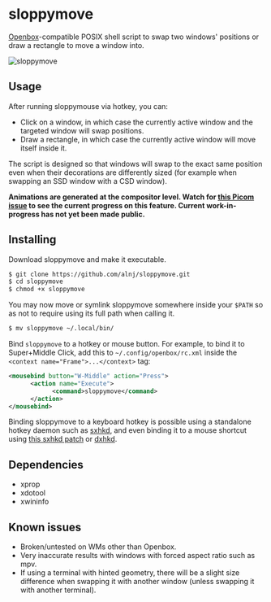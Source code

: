 # sloppymove
[Openbox](https://github.com/danakj/openbox)-compatible POSIX shell script to swap two windows' positions or draw a rectangle to move a window into.

![sloppymove](sloppygif.gif)

## Usage

After running sloppymouse via hotkey, you can:

* Click on a window, in which case the currently active window and the targeted window will swap positions.
* Draw a rectangle, in which case the currently active window will move itself inside it.

The script is designed so that windows will swap to the exact same position even when their decorations are differently sized (for example when swapping an SSD window with a CSD window).

**Animations are generated at the compositor level. Watch for [this Picom issue](https://github.com/yshui/picom/issues/217) to see the current progress on this feature. Current work-in-progress has not yet been made public.**


## Installing

Download sloppymove and make it executable.

```sh
$ git clone https://github.com/alnj/sloppymove.git
$ cd sloppymove
$ chmod +x sloppymove
```

You may now move or symlink sloppymove somewhere inside your `$PATH` so as not to require using its full path when calling it.

```sh
$ mv sloppymove ~/.local/bin/
```

Bind `sloppymove` to a hotkey or mouse button. For example, to bind it to Super+Middle Click, add this to `~/.config/openbox/rc.xml` inside the ` <context name="Frame">...</context>` tag:
```xml
<mousebind button="W-Middle" action="Press">
      <action name="Execute">
            <command>sloppymove</command>
      </action>
</mousebind>
```
Binding sloppymove to a keyboard hotkey is possible using a standalone hotkey daemon such as [sxhkd](https://github.com/baskerville/sxhkd), and even binding it to a mouse shortcut using [this sxhkd patch](https://github.com/periish/patches/tree/master/sxhkd) or [dxhkd](https://github.com/dakyskye/dxhd).


## Dependencies

* xprop
* xdotool
* xwininfo


## Known issues

* Broken/untested on WMs other than Openbox.
* Very inaccurate results with windows with forced aspect ratio such as mpv.
* If using a terminal with hinted geometry, there will be a slight size difference when swapping it with another window (unless swapping it with another terminal).
